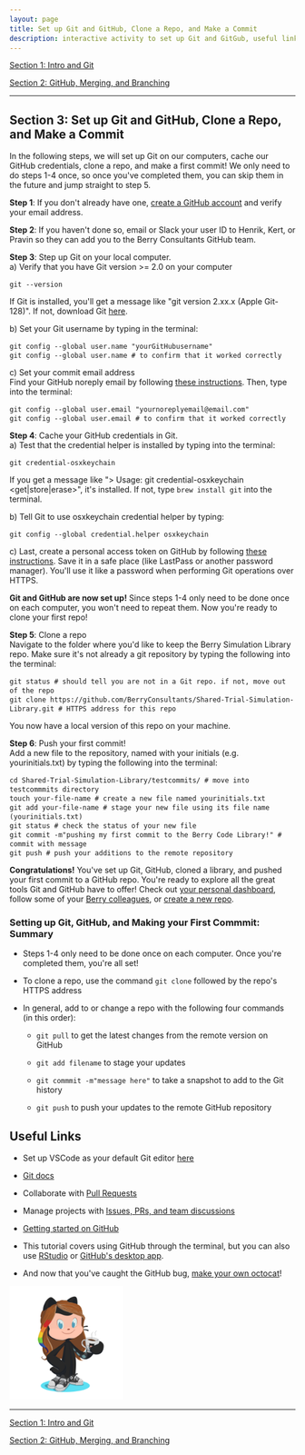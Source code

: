 ```yaml
---
layout: page
title: Set up Git and GitHub, Clone a Repo, and Make a Commit
description: interactive activity to set up Git and GitGub, useful links
---
```

 
[Section 1: Intro and Git](index.html)   

[Section 2: GitHub, Merging, and Branching](GitHub_Merges_Branches_CodeReview.html)  

--------------------------    

## Section 3: Set up Git and GitHub, Clone a Repo, and Make a Commit

In the following steps, we will set up Git on our computers, cache our GitHub credentials, clone a repo, and make a first commit! We only need to do steps 1-4 once, so once you've completed them, you can skip them in the future and jump straight to step 5.

**Step 1**: If you don't already have one, [create a GitHub account](https://docs.github.com/en/github/getting-started-with-github/signing-up-for-github/signing-up-for-a-new-github-account) and verify your email address.  

**Step 2**: If you haven't done so, email or Slack your user ID to Henrik, Kert, or Pravin so they can add you to the Berry Consultants GitHub team.  

**Step 3**: Step up Git on your local computer.   
a) Verify that you have Git version >= 2.0 on your computer    
```shell    
git --version
```   
If Git is installed, you'll get a message like "git version 2.xx.x (Apple Git-128)". If not, download Git [here](https://git-scm.com/downloads).    

b) Set your Git username by typing in the terminal:   

```shell   
git config --global user.name "yourGitHubusername"
git config --global user.name # to confirm that it worked correctly
```

c) Set your commit email address    
Find your GitHub noreply email by following [these instructions](https://docs.github.com/en/github/setting-up-and-managing-your-github-user-account/managing-email-preferences/setting-your-commit-email-address#setting-your-commit-email-address-on-github). Then, type into the terminal:   

```shell    
git config --global user.email "yournoreplyemail@email.com"
git config --global user.email # to confirm that it worked correctly
```

**Step 4**: Cache your GitHub credentials in Git.   
a) Test that the credential helper is installed by typing into the terminal:   
```shell    
git credential-osxkeychain
```   
If you get a message like "> Usage: git credential-osxkeychain <get|store|erase>", it's installed. If not, type `brew install git` into the terminal.

b) Tell Git to use osxkeychain credential helper by typing:          
```shell    
git config --global credential.helper osxkeychain 
```   

c) Last, create a personal access token on GitHub by following [these instructions](https://docs.github.com/en/github/authenticating-to-github/keeping-your-account-and-data-secure/creating-a-personal-access-token). Save it in a safe place (like LastPass or another password manager). You'll use it like a password when performing Git operations over HTTPS.   

**Git and GitHub are now set up!** Since steps 1-4 only need to be done once on each computer, you won't need to repeat them. Now you're ready to clone your first repo!

**Step 5**: Clone a repo     
Navigate to the folder where you'd like to keep the Berry Simulation Library repo. Make sure it's not already a git repository by typing the following into the terminal:   
```shell      
git status # should tell you are not in a Git repo. if not, move out of the repo
git clone https://github.com/BerryConsultants/Shared-Trial-Simulation-Library.git # HTTPS address for this repo
```  
You now have a local version of this repo on your machine.    

**Step 6**: Push your first commit!     
Add a new file to the repository, named with your initials (e.g. yourinitials.txt) by typing the following into the terminal:    
```shell  
cd Shared-Trial-Simulation-Library/testcommits/ # move into testcommmits directory 
touch your-file-name # create a new file named yourinitials.txt 
git add your-file-name # stage your new file using its file name (yourinitials.txt)
git status # check the status of your new file
git commit -m"pushing my first commit to the Berry Code Library!" # commit with message
git push # push your additions to the remote repository
```   

**Congratulations!** You've set up Git, GitHub, cloned a library, and pushed your first commit to a GitHub repo. You're ready to explore all the great tools Git and GitHub have to offer! Check out [your personal dashboard](https://docs.github.com/en/github/setting-up-and-managing-your-github-user-account/managing-user-account-settings/about-your-personal-dashboard), follow some of your [Berry colleagues](https://github.com/orgs/BerryConsultants/people), or [create a new repo](https://docs.github.com/en/github/getting-started-with-github/quickstart/create-a-repo).

### Setting up Git, GitHub, and Making your First Commmit: Summary   

- Steps 1-4 only need to be done once on each computer. Once you're completed them, you're all set!

- To clone a repo, use the command `git clone` followed by the repo's HTTPS address

- In general, add to or change a repo with the following four commands (in this order):   
    
    - `git pull` to get the latest changes from the remote version on GitHub
    
    - `git add filename` to stage your updates
    
    - `git commmit -m"message here"` to take a snapshot to add to the Git history
    
    - `git push` to push your updates to the remote GitHub repository    


## Useful Links    

- Set up VSCode as your default Git editor [here](https://stackoverflow.com/questions/30024353/how-to-use-visual-studio-code-as-default-editor-for-git)
 
- [Git docs](https://git-scm.com/doc)
 
- Collaborate with [Pull Requests](https://docs.github.com/en/github/getting-started-with-github/quickstart/github-flow)
  
- Manage projects with [Issues, PRs, and team discussions](https://docs.github.com/en/github/getting-started-with-github/quickstart/communicating-on-github)
  
- [Getting started on GitHub](https://docs.github.com/en/github/getting-started-with-github/quickstart)

- This tutorial covers using GitHub through the terminal, but you can also use [RStudio](https://happygitwithr.com/rstudio-git-github.html) or [GitHub's desktop app](https://desktop.github.com/).

- And now that you've caught the GitHub bug, [make your own octocat](https://myoctocat.com/)!

<img src="octocora.png" alt="drawing" width="200"/>

--------------------------    

[Section 1: Intro and Git](index.html)    

[Section 2: GitHub, Merging, and Branching](GitHub_Merges_Branches_CodeReview.html)   
